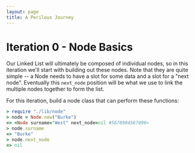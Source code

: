 ```yaml
---
layout: page
title: A Perilous Journey
---
```


# Iteration 0 - Node Basics

Our Linked List will ultimately be composed of individual nodes, so in this iteration we'll start with building out these nodes.
Note that they are quite simple -- a Node needs to have a slot for some data and a slot for a "next node". Eventually this
`next_node` position will be what we use to link the multiple nodes together to form the list.

For this iteration, build a node class that can perform these functions:

```ruby
> require "./lib/node"
> node = Node.new("Burke")
=> <Node surname="West" next_node=nil #5678904567890>
> node.surname
=> "Burke"
> node.next_node
=> nil
```

